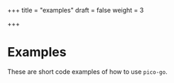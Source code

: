 +++
title = "examples"
draft = false
weight = 3

+++
# Examples

These are short code examples of how to use `pico-go`.
